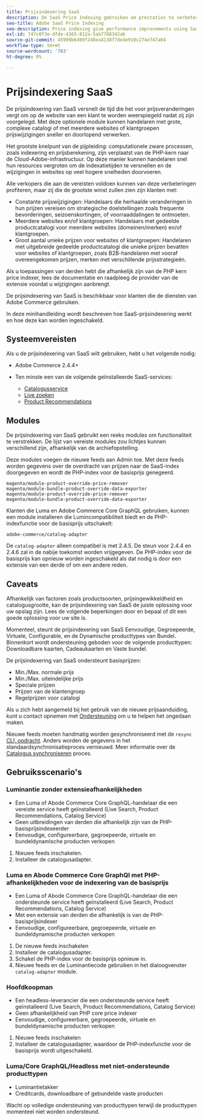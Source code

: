 ```yaml
---
title: Prijsindexering SaaS
description: De SaaS Price Indexing gebruiken om prestaties te verbeteren
seo-title: Adobe SaaS Price Indexing
seo-description: Price indexing give performance improvements using SaaS infrastructure
exl-id: 747c0f3e-dfde-4365-812a-5ab7768342ab
source-git-commit: 45999b6499f248ea4138f7de4e910c274e747a04
workflow-type: tm+mt
source-wordcount: '763'
ht-degree: 0%

---
```


# Prijsindexering SaaS

De prijsindexering van SaaS versnelt de tijd die het voor prijsveranderingen vergt om op de website van een klant te worden weerspiegeld nadat zij zijn voorgelegd. Met deze optionele module kunnen handelaren met grote, complexe catalogi of met meerdere websites of klantgroepen prijswijzigingen sneller en doorlopend verwerken.

Het grootste knelpunt van de pijpleiding: computationele zware processen, zoals indexering en prijsberekening, zijn verplaatst van de PHP-kern naar de Cloud-Adobe-infrastructuur. Op deze manier kunnen handelaren snel hun resources vergroten om de indexatietijden te versnellen en de wijzigingen in websites op veel hogere snelheden doorvoeren.

Alle verkopers die aan de vereisten voldoen kunnen van deze verbeteringen profiteren, maar zij die de grootste winst zullen zien zijn klanten met:

* Constante prijswijzigingen: Handelaars die herhaalde veranderingen in hun prijzen vereisen om strategische doelstellingen zoals frequente bevorderingen, seizoenskortingen, of voorraaddalingen te ontmoeten.
* Meerdere websites en/of klantgroepen: Handelaars met gedeelde productcatalogi voor meerdere websites (domeinen/merken) en/of klantgroepen.
* Groot aantal unieke prijzen voor websites of klantgroepen: Handelaren met uitgebreide gedeelde productcatalogi die unieke prijzen bevatten voor websites of klantgroepen, zoals B2B-handelaren met vooraf overeengekomen prijzen, merken met verschillende prijsstrategieën.

Als u toepassingen van derden hebt die afhankelijk zijn van de PHP kern price indexer, lees de documentatie en raadpleeg de provider van de extensie voordat u wijzigingen aanbrengt.

De prijsindexering van SaaS is beschikbaar voor klanten die de diensten van Adobe Commerce gebruiken.

In deze minihandleiding wordt beschreven hoe SaaS-prijsindexering werkt en hoe deze kan worden ingeschakeld.

## Systeemvereisten

Als u de prijsindexering van SaaS wilt gebruiken, hebt u het volgende nodig:

* Adobe Commerce 2.4.4+
* Ten minste een van de volgende geïnstalleerde SaaS-services:

   * [Catalogusservice](../catalog-service/overview.md)
   * [Live zoeken](../live-search/guide-overview.md)
   * [Product Recommendations](../product-recommendations/guide-overview.md)

## Modules

De prijsindexering van SaaS gebruikt een reeks modules om functionaliteit te verstrekken. De lijst van vereiste modules zou lichtjes kunnen verschillend zijn, afhankelijk van de archiefopstelling.

Deze modules voegen de nieuwe feeds aan Admin toe. Met deze feeds worden gegevens over de overdracht van prijzen naar de SaaS-index doorgegeven en wordt de PHP-index voor de basisprijs genegeerd.

```
magento/module-product-override-price-remover
magento/module-bundle-product-override-data-exporter
magento/module-product-override-price-remover
magento/module-bundle-product-override-data-exporter
```

Klanten die Luma en Adobe Commerce Core GraphQL gebruiken, kunnen een module installeren die Lumincompatibiliteit biedt en de PHP-indexfunctie voor de basisprijs uitschakelt:

```
adobe-commerce/catalog-adapter
```

De `catalog-adapter` alleen compatibel is met 2.4.5. De steun voor 2.4.4 en 2.4.6 zal in de nabije toekomst worden vrijgegeven.
De PHP-index voor de basisprijs kan opnieuw worden ingeschakeld als dat nodig is door een extensie van een derde of om een andere reden.

## Caveats

Afhankelijk van factoren zoals productsoorten, prijsingewikkeldheid en catalogusgrootte, kan de prijsindexering van SaaS de juiste oplossing voor uw opslag zijn. Lees de volgende beperkingen door en bepaal of dit een goede oplossing voor uw site is.

Momenteel, steunt de prijsindexering van SaaS Eenvoudige, Gegroepeerde, Virtuele, Configurable, en de Dynamische producttypes van Bundel.
Binnenkort wordt ondersteuning geboden voor de volgende producttypen: Downloadbare kaarten, Cadeaukaarten en Vaste bundel.

De prijsindexering van SaaS ondersteunt basisprijzen:

* Min./Max. normale prijs
* Min./Max. uiteindelijke prijs
* Speciale prijzen
* Prijzen van de klantengroep
* Regelprijzen voor catalogi

Als u zich hebt aangemeld bij het gebruik van de nieuwe prijsaanduiding, kunt u contact opnemen met [Ondersteuning](https://experienceleague.adobe.com/docs/commerce-knowledge-base/kb/help-center-guide/magento-help-center-user-guide.html) om u te helpen het ongedaan maken.

Nieuwe feeds moeten handmatig worden gesynchroniseerd met de `resync` [CLI, opdracht](https://experienceleague.adobe.com/docs/commerce-merchant-services/user-guides/data-services/catalog-sync.html#resynccmdline). Anders worden de gegevens in het standaardsynchronisatieproces vernieuwd. Meer informatie over de [Catalogus synchroniseren](../landing/catalog-sync.md) proces.

## Gebruiksscenario&#39;s

### Luminantie zonder extensieafhankelijkheden

* Een Luma of Abode Commerce Core GraphQL-handelaar die een vereiste service heeft geïnstalleerd (Live Search, Product Recommendations, Catalog Service)
* Geen uitbreidingen van derden die afhankelijk zijn van de PHP-basisprijsindexeerder
* Eenvoudige, configureerbare, gegroepeerde, virtuele en bundeldynamische producten verkopen

1. Nieuwe feeds inschakelen.
1. Installeer de catalogusadapter.

### Luma en Abode Commerce Core GraphQl met PHP-afhankelijkheden voor de indexering van de basisprijs

* Een Luma of Abode Commerce Core GraphQL-handelaar die een ondersteunde service heeft geïnstalleerd (Live Search, Product Recommendations, Catalog Service)
* Met een extensie van derden die afhankelijk is van de PHP-basisprijsindexer
* Eenvoudige, configureerbare, gegroepeerde, virtuele en bundeldynamische producten verkopen

1. De nieuwe feeds inschakelen
1. Installeer de catalogusadapter.
1. Schakel de PHP-index voor de basisprijs opnieuw in.
1. Nieuwe feeds en de Luminantiecode gebruiken in het dialoogvenster `catalog-adapter` module.

### Hoofdkoopman

* Een headless-leverancier die een ondersteunde service heeft geïnstalleerd (Live Search, Product Recommendations, Catalog Service)
* Geen afhankelijkheid van PHP core price indexer
* Eenvoudige, configureerbare, gegroepeerde, virtuele en bundeldynamische producten verkopen

1. Nieuwe feeds inschakelen
1. Installeer de catalogusadapter, waardoor de PHP-indexfunctie voor de basisprijs wordt uitgeschakeld.

### Luma/Core GraphQL/Headless met niet-ondersteunde producttypen

* Luminantietakker
* Creditcards, downloadbare of gebundelde vaste producten

Wacht op volledige ondersteuning van producttypen terwijl de producttypen momenteel niet worden ondersteund.
